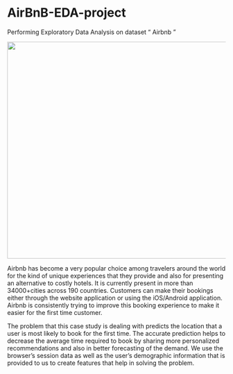 # AirBnB-EDA-project
Performing Exploratory Data Analysis on dataset “ Airbnb ”

<img src="https://shorttermrentalz.com/wp-content/uploads/2020/02/airbnb-london-1.jpg" width="800" height="500"/>

Airbnb has become a very popular choice among travelers around the world for the kind of unique experiences that they provide and also for presenting an alternative to costly hotels. It is currently present in more than 34000+cities across 190 countries. Customers can make their bookings either through the website application or using the iOS/Android application. Airbnb is consistently trying to improve this booking experience to make it easier for the first time customer.

The problem that this case study is dealing with predicts the location that a user is most likely to book for the first time. The accurate prediction helps to decrease the average time required to book by sharing more personalized recommendations and also in better forecasting of the demand. We use the browser’s session data as well as the user’s demographic information that is provided to us to create features that help in solving the problem.

